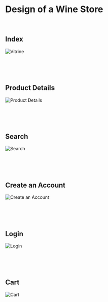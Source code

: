 # Design of a Wine Store

<br>

## Index
![Vitrine](Vitrine.png)

<br>
<br>
<br>

## Product Details
![Product Details](Detalhe.png)

<br>
<br>
<br>

## Search
![Search](Pesquisar.png)

<br>
<br>
<br>

## Create an Account
![Create an Account](Cadastrar.png)

<br>
<br>
<br>

## Login
![Login](Entrar.png)

<br>
<br>
<br>

## Cart
![Cart](Carrinho.png)